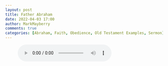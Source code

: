 ```yaml
---
layout: post
title: Father Abraham
date: 2022-04-03 17:00
author: MarkMayberry
comments: true
categories: [Abraham, Faith, Obedience, Old Testament Examples, Sermon]
---
```

<figure class="wp-block-audio"><audio src="https://markmayberry.net/wp-content/uploads/bible-study/2022-04-03-pm-Father-Abraham-By-Mark-Mayberry.mp3" controls="controls"></audio></figure>
